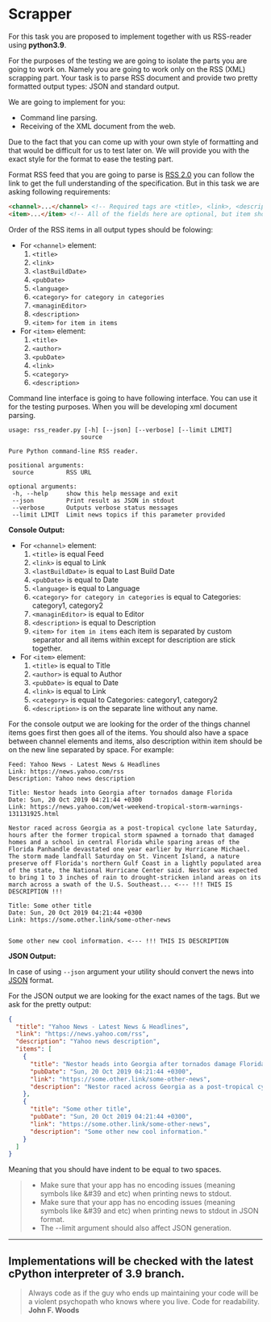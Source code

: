 # Scrapper
For this task you are proposed to implement together with us RSS-reader using **python3.9**.

For the purposes of the testing we are going to isolate the parts you are going to work on. Namely you are going to work only on the RSS (XML) scrapping part. Your task is to parse RSS document and provide two pretty formatted output types: JSON and standard output.


We are going to implement for you:
* Command line parsing.
* Receiving of the XML document from the web.

Due to the fact that you can come up with your own style of formatting and that would be difficult for us to test later on. We will provide you with the exact style for the format to ease the testing part.

Format RSS feed that you are going to parse is [RSS 2.0](https://www.rssboard.org/rss-draft-1) you can follow the link to get the full understanding of the specification. But in this task we are asking following requirements:
```html
<channel>...</channel> <!-- Required tags are <title>, <link>, <description>  but we are asking you to be able to parse <title>, <link>, <description>, <category>, <language>, <lastBuildDate>, <managingEditor>, <pubDate>, <item> -->
<item>...</item> <!-- All of the fields here are optional, but item should have at least <title> or <description>, but for the purposes of the test we are asking to be able to parse <title>, <author>, <pubDate>, <link>, <category>, <description> -->
```

Order of the RSS items in all output types should be folowing:
* For `<channel>` element:
  1. `<title>`
  2. `<link>`
  3. `<lastBuildDate>`
  4. `<pubDate>`
  5. `<language>`
  6. `<category>` `for category in categories`
  7. `<managinEditor>`
  8. `<description>`
  9. `<item>` `for item in items`
* For `<item>` element:
  1. `<title>`
  2. `<author>`
  3. `<pubDate>`
  4. `<link>`
  5. `<category>`
  6. `<description>`

Command line interface is going to have following interface. You can use it for the testing purposes. When you will be developing xml document parsing.
 ```shell
usage: rss_reader.py [-h] [--json] [--verbose] [--limit LIMIT]
                     source

Pure Python command-line RSS reader.

positional arguments:
  source         RSS URL

optional arguments:
  -h, --help     show this help message and exit
  --json         Print result as JSON in stdout
  --verbose      Outputs verbose status messages
  --limit LIMIT  Limit news topics if this parameter provided

```

**Console Output:**

* For `<channel>` element:
  1. `<title>` is equal Feed
  2. `<link>` is equal to Link
  3. `<lastBuildDate>` is equal to Last Build Date
  4. `<pubDate>` is equal to Date 
  5. `<language>` is equal to Language
  6. `<category>` `for category in categories` is equal to Categories: category1, category2
  7. `<managinEditor>` is equal to Editor
  8. `<description>` is equal to Description
  9. `<item>` `for item in items` each item is separated by custom separator and all items within except for description are stick together.
* For `<item>` element:
  1. `<title>` is equal to Title
  2. `<author>` is equal to Author
  3. `<pubDate>` is equal to Date
  4. `<link>` is equal to Link
  5. `<category>` is equal to Categories: category1, category2
  6. `<description>` is on the separate line without any name.

For the console output we are looking for the order of the things channel items goes first then goes all of the items. You should also have a space between channel elements and items, also description within item should be on the new line separated by space. For example:
```shell
Feed: Yahoo News - Latest News & Headlines
Link: https://news.yahoo.com/rss
Description: Yahoo news description

Title: Nestor heads into Georgia after tornados damage Florida
Date: Sun, 20 Oct 2019 04:21:44 +0300
Link: https://news.yahoo.com/wet-weekend-tropical-storm-warnings-131131925.html

Nestor raced across Georgia as a post-tropical cyclone late Saturday, hours after the former tropical storm spawned a tornado that damaged homes and a school in central Florida while sparing areas of the Florida Panhandle devastated one year earlier by Hurricane Michael. The storm made landfall Saturday on St. Vincent Island, a nature preserve off Florida's northern Gulf Coast in a lightly populated area of the state, the National Hurricane Center said. Nestor was expected to bring 1 to 3 inches of rain to drought-stricken inland areas on its march across a swath of the U.S. Southeast... <--- !!! THIS IS DESCRIPTION !!!

Title: Some other title
Date: Sun, 20 Oct 2019 04:21:44 +0300
Link: https://some.other.link/some-other-news


Some other new cool information. <--- !!! THIS IS DESCRIPTION
```
**JSON Output:**

In case of using `--json` argument your utility should convert the news into [JSON](https://en.wikipedia.org/wiki/JSON) format.

For the JSON output we are looking for the exact names of the tags. But we ask for the pretty output:

```json
{
  "title": "Yahoo News - Latest News & Headlines",
  "link": "https://news.yahoo.com/rss",
  "description": "Yahoo news description",
  "items": [
    {
      "title": "Nestor heads into Georgia after tornados damage Florida",
      "pubDate": "Sun, 20 Oct 2019 04:21:44 +0300",
      "link": "https://some.other.link/some-other-news",
      "description": "Nestor raced across Georgia as a post-tropical cyclone late Saturday, hours after the former tropical storm spawned a tornado that damaged homes and a school in central Florida while sparing areas of the Florida Panhandle devastated one year earlier by Hurricane Michael. The storm made landfall Saturday on St. Vincent Island, a nature preserve off Florida's northern Gulf Coast in a lightly populated area of the state, the National Hurricane Center said. Nestor was expected to bring 1 to 3 inches of rain to drought-stricken inland areas on its march across a swath of the U.S. Southeast..."
    },
    {
      "title": "Some other title",
      "pubDate": "Sun, 20 Oct 2019 04:21:44 +0300",
      "link": "https://some.other.link/some-other-news",
      "description": "Some other new cool information."
    }
  ]
}
```
Meaning that you should have indent to be equal to two spaces.

> * Make sure that your app has no encoding issues (meaning symbols like &#39 and etc) when printing news to stdout.
> * Make sure that your app has no encoding issues (meaning symbols like &#39 and etc) when printing news to stdout in JSON format.
> * The --limit argument should also affect JSON generation.
---
Implementations will be checked with the latest cPython interpreter of 3.9 branch.
---

> Always code as if the guy who ends up maintaining your code will be a violent psychopath who knows where you live. Code for readability. **John F. Woods**
